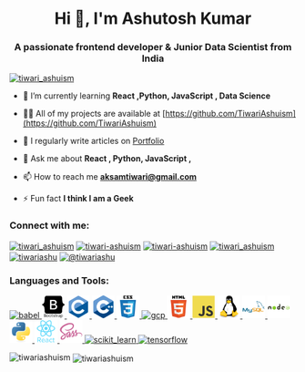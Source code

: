<h1 align="center">Hi 👋, I'm Ashutosh Kumar</h1>
<h3 align="center">A passionate frontend developer & Junior Data Scientist from India</h3>

<p align="left"> <a href="https://twitter.com/tiwari_ashuism" target="blank"><img src="https://img.shields.io/twitter/follow/tiwari_ashuism?logo=twitter&style=for-the-badge" alt="tiwari_ashuism" /></a> </p>

- 🌱 I’m currently learning **React ,Python, JavaScript , Data Science**

- 👨‍💻 All of my projects are available at [https://github.com/TiwariAshuism](https://github.com/TiwariAshuism)

- 📝 I regularly write articles on [Portfolio](https://portfolio-sigma-five-58.vercel.app/)

- 💬 Ask me about **React , Python, JavaScript ,**

- 📫 How to reach me **aksamtiwari@gmail.com**

- ⚡ Fun fact **I think I am a Geek**

<h3 align="left">Connect with me:</h3>
<p align="left">
<a href="https://twitter.com/tiwari_ashuism" target="blank"><img align="center" src="https://cdn.jsdelivr.net/npm/simple-icons@3.0.1/icons/twitter.svg" alt="tiwari_ashuism" height="30" width="40" /></a>
<a href="https://linkedin.com/in/tiwari-ashuism" target="blank"><img align="center" src="https://cdn.jsdelivr.net/npm/simple-icons@3.0.1/icons/linkedin.svg" alt="tiwari-ashuism" height="30" width="40" /></a>
<a href="https://fb.com/tiwari-ashuism" target="blank"><img align="center" src="https://cdn.jsdelivr.net/npm/simple-icons@3.0.1/icons/facebook.svg" alt="tiwari-ashuism" height="30" width="40" /></a>
<a href="https://instagram.com/tiwari_ashuism" target="blank"><img align="center" src="https://cdn.jsdelivr.net/npm/simple-icons@3.0.1/icons/instagram.svg" alt="tiwari_ashuism" height="30" width="40" /></a>
<a href="https://www.hackerrank.com/tiwariashu" target="blank"><img align="center" src="https://cdn.jsdelivr.net/npm/simple-icons@3.0.1/icons/hackerrank.svg" alt="tiwariashu" height="30" width="40" /></a>
<a href="https://www.hackerearth.com/@tiwariashu" target="blank"><img align="center" src="https://cdn.jsdelivr.net/npm/simple-icons@3.0.1/icons/hackerearth.svg" alt="@tiwariashu" height="30" width="40" /></a>
</p>

<h3 align="left">Languages and Tools:</h3>
<p align="left"> <a href="https://babeljs.io/" target="_blank"> <img src="https://www.vectorlogo.zone/logos/babeljs/babeljs-icon.svg" alt="babel" width="40" height="40"/> </a> <a href="https://getbootstrap.com" target="_blank"> <img src="https://raw.githubusercontent.com/devicons/devicon/master/icons/bootstrap/bootstrap-plain-wordmark.svg" alt="bootstrap" width="40" height="40"/> </a> <a href="https://www.cprogramming.com/" target="_blank"> <img src="https://raw.githubusercontent.com/devicons/devicon/master/icons/c/c-original.svg" alt="c" width="40" height="40"/> </a> <a href="https://www.w3schools.com/cpp/" target="_blank"> <img src="https://raw.githubusercontent.com/devicons/devicon/master/icons/cplusplus/cplusplus-original.svg" alt="cplusplus" width="40" height="40"/> </a> <a href="https://www.w3schools.com/css/" target="_blank"> <img src="https://raw.githubusercontent.com/devicons/devicon/master/icons/css3/css3-original-wordmark.svg" alt="css3" width="40" height="40"/> </a> <a href="https://cloud.google.com" target="_blank"> <img src="https://www.vectorlogo.zone/logos/google_cloud/google_cloud-icon.svg" alt="gcp" width="40" height="40"/> </a> <a href="https://www.w3.org/html/" target="_blank"> <img src="https://raw.githubusercontent.com/devicons/devicon/master/icons/html5/html5-original-wordmark.svg" alt="html5" width="40" height="40"/> </a> <a href="https://developer.mozilla.org/en-US/docs/Web/JavaScript" target="_blank"> <img src="https://raw.githubusercontent.com/devicons/devicon/master/icons/javascript/javascript-original.svg" alt="javascript" width="40" height="40"/> </a> <a href="https://www.linux.org/" target="_blank"> <img src="https://raw.githubusercontent.com/devicons/devicon/master/icons/linux/linux-original.svg" alt="linux" width="40" height="40"/> </a> <a href="https://www.mysql.com/" target="_blank"> <img src="https://raw.githubusercontent.com/devicons/devicon/master/icons/mysql/mysql-original-wordmark.svg" alt="mysql" width="40" height="40"/> </a> <a href="https://nodejs.org" target="_blank"> <img src="https://raw.githubusercontent.com/devicons/devicon/master/icons/nodejs/nodejs-original-wordmark.svg" alt="nodejs" width="40" height="40"/> </a> <a href="https://www.python.org" target="_blank"> <img src="https://raw.githubusercontent.com/devicons/devicon/master/icons/python/python-original.svg" alt="python" width="40" height="40"/> </a> <a href="https://reactjs.org/" target="_blank"> <img src="https://raw.githubusercontent.com/devicons/devicon/master/icons/react/react-original-wordmark.svg" alt="react" width="40" height="40"/> </a> <a href="https://sass-lang.com" target="_blank"> <img src="https://raw.githubusercontent.com/devicons/devicon/master/icons/sass/sass-original.svg" alt="sass" width="40" height="40"/> </a> <a href="https://scikit-learn.org/" target="_blank"> <img src="https://upload.wikimedia.org/wikipedia/commons/0/05/Scikit_learn_logo_small.svg" alt="scikit_learn" width="40" height="40"/> </a> <a href="https://www.tensorflow.org" target="_blank"> <img src="https://www.vectorlogo.zone/logos/tensorflow/tensorflow-icon.svg" alt="tensorflow" width="40" height="40"/> </a> </p>

<p><img align="left" src="https://github-readme-stats.vercel.app/api/top-langs?username=tiwariashuism&show_icons=true&locale=en&layout=compact" alt="tiwariashuism" /></p>

<p>&nbsp;<img align="center" src="https://github-readme-stats.vercel.app/api?username=tiwariashuism&show_icons=true&locale=en" alt="tiwariashuism" /></p>
